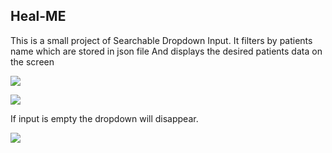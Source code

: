 ## Heal-ME

This is a small project of Searchable Dropdown Input.
It filters by patients name which are stored in json file
And displays the desired patients data on the screen

![](images/Screenshot(967).png)

![](images/Screenshot(968).png)


If input is empty the dropdown will disappear.

![](images/Screenshot(969).png)
